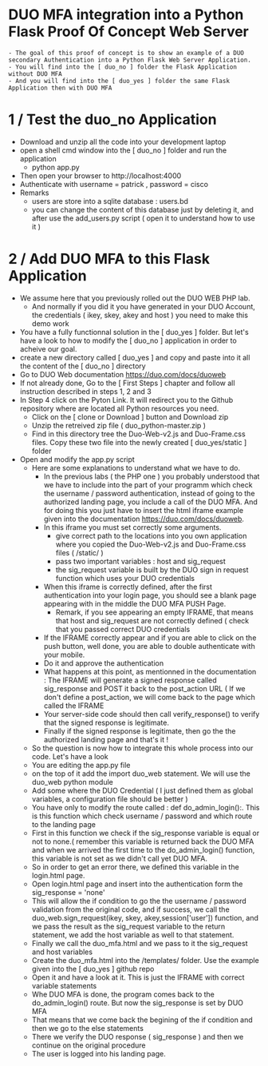 # DUO MFA integration into a Python Flask Proof Of Concept Web Server

	- The goal of this proof of concept is to show an example of a DUO secondary Authentication into a Python Flask Web Server Application.
	- You will find into the [ duo_no ] folder the Flask Application without DUO MFA
	- And you will find into the [ duo_yes ] folder the same Flask Application then with DUO MFA
	
# 1 / Test the duo_no Application

- Download and unzip all the code into your development laptop
- open a shell cmd window into the [ duo_no ] folder and run the application
	- python app.py
- Then open your browser to  http://localhost:4000
- Authenticate with username = patrick , password = cisco
- Remarks
	- users are store into a sqlite database : users.bd
	- you can change the content of this database just by deleting it, and after use the add_users.py script ( open it to understand how to use it )
	
# 2 / Add DUO MFA to this Flask Application

- We assume here that you previously rolled out the DUO WEB PHP lab.
	- And normally if you did it you have generated in your DUO Account, the credentials ( ikey, skey, akey and host ) you need to make this demo work
- You have a fully functionnal solution in the [ duo_yes ] folder. But let's have a look to how to modify the [ duo_no ] application in order to acheive our goal.
- create a new directory called [ duo_yes ] and copy and paste into it all the content of the [ duo_no ] directory
- Go to DUO Web documentation https://duo.com/docs/duoweb
- If not already done, Go to the [ First Steps ] chapter and follow all instruction described in steps 1, 2 and 3
- In Step 4 click on the Pyton Link. It will redirect you to the Github repository where are located all Python resources you need.
	- Click on the [ clone or Download ] button and Download zip
	- Unzip the retreived zip file ( duo_python-master.zip )
	- Find in this directory tree the Duo-Web-v2.js and Duo-Frame.css files. Copy these two file into the newly created [ duo_yes/static ] folder
- Open and modify the app.py script
	- Here are some explanations to understand what we have to do.
		- In the previous labs ( the PHP one ) you probably understood that we have to include into the part of your programm which check the username / password authentication, instead of going to the authorized landing page, you include a call of the DUO MFA. And for doing this you just have to insert the html iframe example given into the documentation https://duo.com/docs/duoweb.
		- In this iframe you must set correctly some arguments.
			- give correct path to the locations into you own application where you copied the Duo-Web-v2.js and Duo-Frame.css files ( /static/ )
			- pass two important variables : host and sig_request
			- the sig_request variable is built by the DUO sign in request function which uses your DUO credentials
		- When this iframe is correctly defined, after the first authentication into your login page, you should see a blank page appearing with in the middle the DUO MFA PUSH Page.
			- Remark, if you see appearing an empty IFRAME, that means that host and sig_request are not correctly defined ( check that you passed correct DUO credentials
		- If the IFRAME correctly appear and if you are able to click on the push button, well done, you are able to double authenticate with your mobile.
		- Do it and approve the authentication
		- What happens at this point, as mentionned in the documentation : The IFRAME will generate a signed response called sig_response and POST it back to the post_action URL ( If we don't define a post_action, we will come back to the page which called the IFRAME
		- Your server-side code should then call verify_response() to verify that the signed response is legitimate.
		- Finally if the signed response is legitimate, then go the the authorized landing page and that's it !
	- So the question is now how to integrate this whole process into our code. Let's have a look
	- You are editing the app.py file
	- on the top of it add the  import duo_web statement. We will use the duo_web python module
	- Add some where the DUO Credential ( I just defined them as global variables, a configuration file should be better )
	- You have only to modify the route called : def do_admin_login():.  This is this function which check username / password and which route to the landing page
	- First in this function we check if the sig_response variable is equal or not to none.( remember this variable is returned back the DUO MFA and when we arrived the first time to the do_admin_login() function, this variable is not set as we didn't call yet DUO MFA.
	- So in order to get an error there, we defined this variable in the login.html page.
	- Open login.html page and insert into the authentication form the sig_response = 'none'
	- This will allow the if condition to go the the username / password validation from the original code, and if success, we call the duo_web.sign_request(ikey, skey, akey,session['user']) function, and we pass the result as the sig_request variable to the return statement, we add the host variable as well to that statement.
	- Finally we call the duo_mfa.html and we pass to it the sig_request and host variables
	- Create the duo_mfa.html into the /templates/ folder. Use the example given into the [ duo_yes ] github repo
	- Open it and have a look at it. This is just the IFRAME with correct variable statements
	- Whe DUO MFA is done, the program comes back to the do_admin_login() route. But now the sig_response is set by DUO MFA
	- That means that we come back the begining of the if condition and then we go to the else statements
	- There we verify the DUO response ( sig_response ) and then we continue on the original procedure
	- The user is logged into his landing page.
